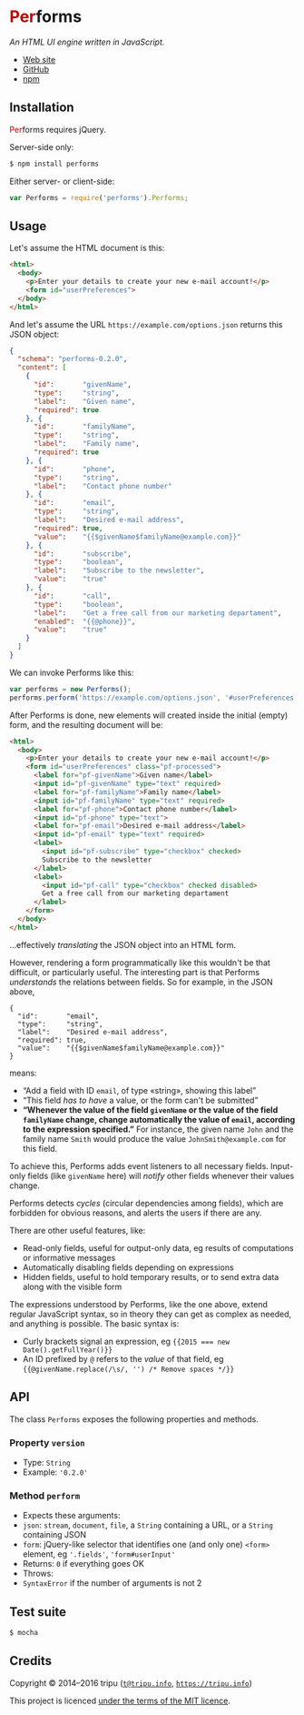# <span style="color: #c00000;">Per</span>forms

*An HTML UI engine written in JavaScript.*

* [Web site](https://tripu.github.io/Performs/)
* [GitHub](https://tripu.github.io/Performs)
* [npm](https://tripu.github.io/Performs)

## Installation

<span style="color: #c00000;">Per</span>forms requires jQuery.

Server-side only:

```bash
$ npm install performs
```

Either server- or client-side:

```javascript
var Performs = require('performs').Performs;
```

## Usage

Let's assume the HTML document is this:

```html
<html>
  <body>
    <p>Enter your details to create your new e-mail account!</p>
    <form id="userPreferences">
  </body>
</html>
```

And let's assume the URL `https://example.com/options.json` returns this JSON object:

```json
{
  "schema": "performs-0.2.0",
  "content": [
    {
      "id":       "givenName",
      "type":     "string",
      "label":    "Given name",
      "required": true
    }, {
      "id":       "familyName",
      "type":     "string",
      "label":    "Family name",
      "required": true
    }, {
      "id":       "phone",
      "type":     "string",
      "label":    "Contact phone number"
    }, {
      "id":       "email",
      "type":     "string",
      "label":    "Desired e-mail address",
      "required": true,
      "value":    "{{$givenName$familyName@example.com}}"
    }, {
      "id":       "subscribe",
      "type":     "boolean",
      "label":    "Subscribe to the newsletter",
      "value":    "true"
    }, {
      "id":       "call",
      "type":     "boolean",
      "label":    "Get a free call from our marketing departament",
      "enabled":  "{{@phone}}",
      "value":    "true"
    }
  ]
}
```

We can invoke Performs like this:

```javascript
var performs = new Performs();
performs.perform('https://example.com/options.json', '#userPreferences');
```

After Performs is done, new elements will created inside the initial (empty) form, and the resulting document will be:

```html
<html>
  <body>
    <p>Enter your details to create your new e-mail account!</p>
    <form id="userPreferences" class="pf-processed">
      <label for="pf-givenName">Given name</label>
      <input id="pf-givenName" type="text" required>
      <label for="pf-familyName">Family name</label>
      <input id="pf-familyName" type="text" required>
      <label for="pf-phone">Contact phone number</label>
      <input id="pf-phone" type="text">
      <label for="pf-email">Desired e-mail address</label>
      <input id="pf-email" type="text" required>
      <label>
        <input id="pf-subscribe" type="checkbox" checked>
        Subscribe to the newsletter
      </label>
      <label>
        <input id="pf-call" type="checkbox" checked disabled>
        Get a free call from our marketing departament
      </label>
    </form>
  </body>
</html>
```

&hellip;effectively *translating* the JSON object into an HTML form.

However, rendering a form programmatically like this wouldn't be that difficult, or particularly useful.
The interesting part is that Performs *understands* the relations between fields.
So for example, in the JSON above,

```
{
  "id":       "email",
  "type":     "string",
  "label":    "Desired e-mail address",
  "required": true,
  "value":    "{{$givenName$familyName@example.com}}"
}
```

means:

* &ldquo;Add a field with ID `email`, of type &laquo;string&raquo;, showing this label&rdquo;
* &ldquo;This field *has to have* a value, or the form can't be submitted&rdquo;
* **&ldquo;Whenever the value of the field `givenName` or the value of the field `familyName` change, change automatically the value of `email`, according to
the expression specified.&rdquo;**
For instance, the given name `John` and the family name `Smith` would produce the value `JohnSmith@example.com` for this field.

To achieve this, Performs adds event listeners to all necessary fields.
Input-only fields (like `givenName` here) will *notify* other fields whenever their values change.

Performs detects *cycles* (circular dependencies among fields), which are forbidden for obvious reasons, and alerts the users if there are any.

There are other useful features, like:

* Read-only fields, useful for output-only data, eg results of computations or informative messages
* Automatically disabling fields depending on expressions
* Hidden fields, useful to hold temporary results, or to send extra data along with the visible form

The expressions understood by Performs, like the one above, extend regular JavaScript syntax, so in theory they can get as complex as needed, and anything is
possible.
The basic syntax is:

* Curly brackets signal an expression, eg `{{2015 === new Date().getFullYear()}}`
* An ID prefixed by `@` refers to the *value* of that field, eg `{{@givenName.replace(/\s/, '') /* Remove spaces */}}`

## API

The class `Performs` exposes the following properties and methods.

### Property `version`

* Type: `String`
* Example: `'0.2.0'`

### Method `perform`

* Expects these arguments:
 * `json`: `stream`, `document`, `file`, a `String` containing a URL, or a `String` containing JSON
 * `form`: jQuery-like selector that identifies one (and only one) `<form>` element, eg `'.fields'`, `'form#userInput'`
* Returns: `0` if everything goes OK
* Throws:
 * `SyntaxError` if the number of arguments is not 2

## Test suite

```bash
$ mocha
```

## Credits

Copyright &copy; 2014&ndash;2016 tripu ([`t@tripu.info`](mailto:t@tripu.info), [`https://tripu.info`](https://tripu.info/))

This project is licenced [under the terms of the MIT licence](LICENSE.md).
